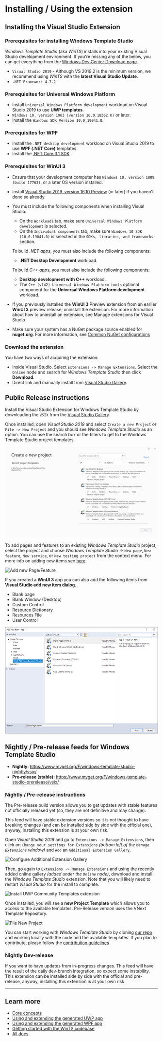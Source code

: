 # Installing / Using the extension

## Installing the Visual Studio Extension

### Prerequisites for installing Windows Template Studio

*Windows Template Studio* (aka *WinTS*) installs into your existing Visual Studio development environment. If you're missing any of the below, you can get everything from the [Windows Dev Center Download page](https://developer.microsoft.com/windows/downloads).
- `Visual Studio 2019` - Although VS 2019.2 is the minimum version, we recommend using *WinTS* with the **latest Visual Studio Update**.
- `.NET Framework 4.7.2`

### Prerequisites for Universal Windows Platform

- Install `Universal Windows Platform development` workload on Visual Studio 2019 to use **UWP templates**.
- `Windows 10, version 1903 (version 10.0.18362.0)` or later.
- Install the `Windows SDK Version 10.0.19041.0`.

### Prerequisites for WPF

 - Install the `.NET desktop development` workload on Visual Studio 2019 to use **WPF (.NET Core)** templates.
 - Install the [.NET Core 3.1 SDK](https://dotnet.microsoft.com/download/dotnet-core/3.1).

### Prerequisites for WinUI 3

 - Ensure that your development computer has `Windows 10, version 1809 (build 17763)`, or a later OS version installed.
 - Install [Visual Studio 2019, version 16.10 Preview](https://visualstudio.microsoft.com/vs/preview/) (or later) if you haven't done so already.
 - You must include the following components when installing Visual Studio:
   - On the `Workloads` tab, make sure `Universal Windows Platform development` is selected.
   - On the `Individual components` tab, make sure `Windows 10 SDK (10.0.19041.0)` is selected in the `SDKs, libraries, and frameworks` section.

   To build *.NET apps*, you must also include the following components:

   - **.NET Desktop Development** workload.

   To build *C++ apps*, you must also include the following components:

   - **Desktop development with C++** workload.
   - The `C++ (v142) Universal Windows Platform tools` optional component for the **Universal Windows Platform development** workload.

 - If you previously installed the **WinUI 3** Preview extension from an earlier **WinUI 3** preview release, uninstall the extension. For more information about how to uninstall an extension, see Manage extensions for Visual Studio.
 - Make sure your system has a NuGet package source enabled for **nuget.org**. For more information, see [Common NuGet configurations](https://docs.microsoft.com/en-us/nuget/consume-packages/configuring-nuget-behavior)



### Download the extension
You have two ways of acquiring the extension:

 - Inside Visual Studio. Select `Extensions -> Manage Extensions`.  Select the `Online` node and search for *Windows Template Studio* then click **Download**.
 - Direct link and manually install from  [Visual Studio Gallery](https://marketplace.visualstudio.com/items?itemName=WASTeamAccount.WindowsTemplateStudio).


## Public Release instructions

Install the Visual Studio Extension for Windows Template Studio by downloading the `VSIX` from the [Visual Studio Gallery](https://marketplace.visualstudio.com/items?itemName=WASTeamAccount.WindowsTemplateStudio).


Once installed, open *Visual Studio 2019* and select `Create a new Project` or  `File -> New Project` and you should see *Windows Template Studio* as an option. You can use the search box or the filters to get to the Windows Template Studio project templates.

![New Project](resources/vsix/newProject2019.PNG)

To add pages and features to an existing *Windows Template Studio* project, select the project and choose *Windows Template Studio* -> `New page`, `New feature`, `New service`, or `New testing project` from the context menu. For more info on adding new items see [here](newitem.md).

![Add new Page/Feature](resources/vsix/addNewItem.PNG)

If you created a **WinUI 3** app you can also add the following items from **Visual Studio add new item dialog**.

  - Blank page
  - Blank Window (Desktop)
  - Custom Control
  - Resource Dictionary
  - Resources File
  - User Control

![Add New Item](resources/vsix/VS-AddNewItem.PNG)

## Nightly / Pre-release feeds for Windows Template Studio

- **Nightly:** <https://www.myget.org/F/windows-template-studio-nightly/vsix/>
- **Pre-release (stable):** <https://www.myget.org/F/windows-template-studio-prerelease/vsix/>

### Nightly / Pre-release instructions

The Pre-release build version allows you to get updates with stable features not officially released yet (so, they are not definitive and may change).

This feed will have stable extension versions so it is not thought to have breaking changes (and can be installed side by side with the official one), anyway, installing this extension is at your own risk.

Open *Visual Studio 2019* and go to `Extensions -> Manage Extensions`, then click on `Change your settings for Extensions` *(bottom left of the `Manage Extensions` window)* and `Add` an `Additional Extension Gallery`.

![Configure Additional Extension Gallery](resources/vsix/configurefeed.PNG)

Then, go again to `Extensions -> Manage Extensions` and using the recently added online gallery *(added under the `Online` node)*, download and install the *Windows Template Studio* extension. Note that you will likely need to restart *Visual Studio* for the install to complete.

![Install UWP Community Templates extension](resources/vsix/onlinefeed.PNG)

Once installed, you will see a **new Project Template** which allows you to access to the available templates: Pre-Release version uses the VNext Template Repository.

![File New Project](resources/vsix/newProject2019-pre.PNG)

You can start working with *Windows Template Studio* by cloning [our repo](https://github.com/microsoft/TemplateStudio) and working locally with the code and the available templates.  If you plan to contribute, please follow the [contribution guidelines](../CONTRIBUTING.md)

### Nightly Dev-release

If you want to have updates from in-progress changes.  This feed will have the result of the daily dev-branch integration, so expect some instability. This extension can be installed side by side with the official and pre-release, anyway, installing this extension is at your own risk.

---

## Learn more

- [Core concepts](./concepts.md)
- [Using and extending the generated UWP app](./UWP/getting-started-endusers.md)
- [Using and extending the generated WPF app](./WPF/getting-started-endusers.md)
- [Getting started with the WinTS codebase](./getting-started-developers.md)
- [All docs](./readme.md)
